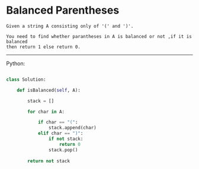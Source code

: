 # Balanced Parentheses

    Given a string A consisting only of '(' and ')'.

    You need to find whether parantheses in A is balanced or not ,if it is balanced
    then return 1 else return 0.

---

Python:

```python

class Solution:

    def isBalanced(self, A):

        stack = []

        for char in A:

            if char == "(":
                stack.append(char)
            elif char == ")":
                if not stack:
                    return 0
                stack.pop()
        
        return not stack
```
